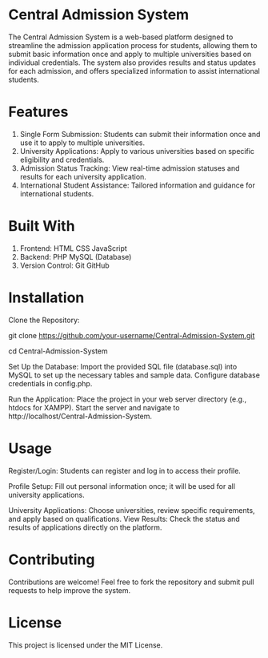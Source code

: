 # Central Admission System

The Central Admission System is a web-based platform designed to streamline the admission application process for students, allowing them to submit basic information once and apply to multiple universities based on individual credentials. The system also provides results and status updates for each admission, and offers specialized information to assist international students.

# Features

   1) Single Form Submission: Students can submit their information once and use it to apply to multiple universities.
   2) University Applications: Apply to various universities based on specific eligibility and credentials.
   3) Admission Status Tracking: View real-time admission statuses and results for each university application.
   4) International Student Assistance: Tailored information and guidance for international students.

# Built With

  1) Frontend:
       HTML
       CSS
       JavaScript
  2) Backend:
       PHP
       MySQL (Database)
  3) Version Control:
       Git
       GitHub

# Installation

Clone the Repository:

  git clone https://github.com/your-username/Central-Admission-System.git
  
  cd Central-Admission-System

Set Up the Database:
  Import the provided SQL file (database.sql) into MySQL to set up the necessary tables and sample data.
  Configure database credentials in config.php.

Run the Application:
  Place the project in your web server directory (e.g., htdocs for XAMPP).
  Start the server and navigate to http://localhost/Central-Admission-System.

# Usage
    
  Register/Login:
  Students can register and log in to access their profile.
  
  Profile Setup: 
  Fill out personal information once; it will be used for all university applications.
  
  University Applications: 
  Choose universities, review specific requirements, and apply based on qualifications.
  View Results: Check the status and results of applications directly on the platform.

# Contributing

Contributions are welcome! Feel free to fork the repository and submit pull requests to help improve the system.

# License
  This project is licensed under the MIT License.
